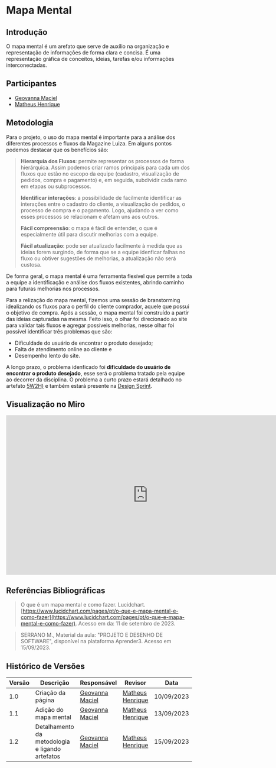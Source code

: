 # Mapa Mental

## Introdução
O mapa mental é um arefato que serve de auxílio na organização e representação de informações de forma clara e concisa. É uma representação gráfica de conceitos, ideias, tarefas e/ou informações interconectadas. 

## Participantes

 * [Geovanna Maciel](https://github.com/manuziny) 
 * [Matheus Henrique](https://github.com/mathonaut) 

## Metodologia
Para o projeto, o uso do mapa mental é importante para a análise dos diferentes processos e fluxos da Magazine Luiza. Em alguns pontos podemos destacar que os benefícios são:

<blockquote>

**Hierarquia dos Fluxos**: permite representar os processos de forma hierárquica. Assim podemos criar ramos principais para cada um dos fluxos que estão no escopo da equipe (cadastro, visualização de pedidos, compra e pagamento) e, em seguida, subdividir cada ramo em etapas ou subprocessos.

**Identificar interações**: a possibilidade de facilmente identificar as interações entre o cadastro do cliente, a visualização de pedidos, o processo de compra e o pagamento. Logo, ajudando a ver como esses processos se relacionam e afetam uns aos outros.

**Fácil compreensão**: o mapa é fácil de entender, o que é especialmente útil para discutir melhorias com a equipe.

**Fácil atualização**: pode ser atualizado facilmente à medida que as ideias forem surgindo, de forma que se a equipe idenficar falhas no fluxo ou obtiver sugestões de melhorias, a atualização não será custosa.

</blockquote>

De forma geral, o mapa mental é uma ferramenta flexível que permite a toda a equipe a identificação e análise dos fluxos existentes, abrindo caminho para futuras melhorias nos processos.

Para a relização do mapa mental, fizemos uma sessão de branstorming idealizando os fluxos para o perfil do cliente comprador, aquele que possui o objetivo de compra. Após a sessão, o mapa mental foi construído a partir das ideias capturadas na mesma. Feito isso, o olhar foi direcionado ao site para validar tais fluxos e agregar possíveis melhorias, nesse olhar foi possível identificar três problemas que são:

* Dificuldade do usuário de encontrar o produto desejado;
* Falta de atendimento online ao cliente e
* Desempenho lento do site.

A longo prazo, o problema idenficado foi **dificuldade do usuário de encontrar o produto desejado**, esse será o problema tratado pela equipe ao decorrer da disciplina. O problema a curto prazo estará detalhado no artefato [5W2H)]() e também estará presente na [Design Sprint]().

## Visualização no Miro
<iframe width="768" height="432" src="https://miro.com/app/live-embed/uXjVMlLkH4M=/?moveToViewport=-3357,-1315,1028,1032&embedId=34743970085" frameborder="0" scrolling="no" allow="fullscreen; clipboard-read; clipboard-write" allowfullscreen></iframe>

## Referências Bibliográficas
> O que é um mapa mental e como fazer. Lucidchart. [https://www.lucidchart.com/pages/pt/o-que-e-mapa-mental-e-como-fazer](https://www.lucidchart.com/pages/pt/o-que-e-mapa-mental-e-como-fazer). Acesso em da: 11 de setembro de 2023.

> SERRANO M., Material da aula: "PROJETO E DESENHO DE SOFTWARE", disponível na plataforma Aprender3. Acesso em 15/09/2023.

## Histórico de Versões
| Versão   | Descrição  | Responsável | Revisor    | Data      |
|----------|------------|-------------|------------|-----------|
| 1.0      | Criação da página   | [Geovanna Maciel](https://github.com/manuziny)   | [Matheus Henrique](https://github.com/mathonaut)      | 10/09/2023 |
| 1.1      | Adição do mapa mental | [Geovanna Maciel](https://github.com/manuziny) | [Matheus Henrique](https://github.com/mathonaut) | 13/09/2023 |
| 1.2 | Detalhamento da metodologia e ligando artefatos | [Geovanna Maciel](https://github.com/manuziny) | [Matheus Henrique](https://github.com/mathonaut) | 15/09/2023 | 